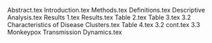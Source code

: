 Abstract.tex
Introduction.tex
Methods.tex
Definitions.tex
Descriptive Analysis.tex
Results 1.tex
Results.tex
Table 2.tex
Table 3.tex
3.2	Characteristics of Disease Clusters.tex
Table 4.tex
3.2 cont.tex
3.3	Monkeypox Transmission Dynamics.tex